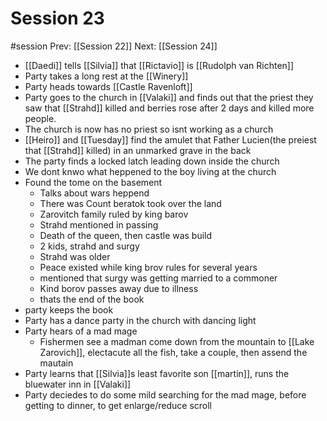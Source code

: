 # Session 23
#session
Prev: [[Session 22]]
Next: [[Session 24]]

- [[Daedi]] tells [[Silvia]] that [[Rictavio]] is [[Rudolph van Richten]] 
- Party takes a long rest at the [[Winery]]
- Party heads towards [[Castle Ravenloft]]
- Party goes to the church in [[Valaki]] and finds out that the priest they saw that [[Strahd]] killed and berries rose after 2 days and killed more people.
- The church is now has no priest so isnt working as a church
- [[Heiro]] and [[Tuesday]] find the amulet that Father Lucien(the preiest that [[Strahd]] killed) in an unmarked grave in the back
- The party finds a locked latch leading down inside the church
- We dont knwo what heppened to the boy living at the church
- Found the tome on the basement
	- Talks about wars heppend
	- There was Count beratok took over the land
	- Zarovitch family ruled by king barov
	- Strahd mentioned in passing
	- Death of the queen, then castle was build
	- 2 kids, strahd and surgy
	- Strahd was older
	- Peace existed while king brov rules for several years
	- mentioned that surgy was getting married to a commoner
	- Kind borov passes away due to illness
	- thats the end of the book
- party keeps the book
- Party has a dance party in the church with dancing light
- Party hears of a mad mage
	- Fishermen see a madman come down from the mountain to [[Lake Zarovich]], electacute all the fish, take a couple, then assend the mautain
- Party learns that [[Silvia]]s least favorite son [[martin]], runs the bluewater inn in [[Valaki]]
- Party deciedes to do some mild searching for the mad mage, before getting to dinner, to get enlarge/reduce scroll